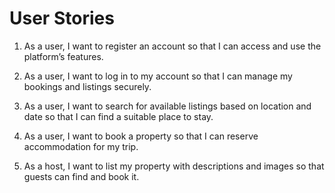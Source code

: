 # User Stories

1. As a user, I want to register an account so that I can access and use the platform’s features.

2. As a user, I want to log in to my account so that I can manage my bookings and listings securely.

3. As a user, I want to search for available listings based on location and date so that I can find a suitable place to stay.

4. As a user, I want to book a property so that I can reserve accommodation for my trip.

5. As a host, I want to list my property with descriptions and images so that guests can find and book it.